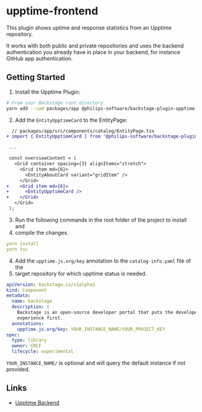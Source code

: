 # upptime-frontend

This plugin shows uptime and response statistics from an Upptime repository.

It works with both public and private repositories and uses the backend authentication
you already have in place in your backend, for instance GitHub app authentication.

## Getting Started

1. Install the Upptime Plugin:

```bash
# From your Backstage root directory
yarn add --cwd packages/app @philips-software/backstage-plugin-upptime-frontend
```

2. Add the `EntityUpptimeCard` to the EntityPage:

```diff
  // packages/app/src/components/catalog/EntityPage.tsx
+ import { EntityUpptimeCard } from '@philips-software/backstage-plugin-upptime-frontend';

 ...

 const overviewContent = (
   <Grid container spacing={3} alignItems="stretch">
     <Grid item md={6}>
       <EntityAboutCard variant="gridItem" />
     </Grid>
+    <Grid item md={6}>
+      <EntityUpptimeCard />
+    </Grid>
   </Grid>
 );
```

3. Run the following commands in the root folder of the project to install and
4. compile the changes.

```yaml
yarn install
yarn tsc
```

4. Add the `upptime.js.org/key` annotation to the `catalog-info.yaml` file of the
5. target repository for which upptime status is needed.

```yaml
apiVersion: backstage.io/v1alpha1
kind: Component
metadata:
  name: backstage
  description: |
    Backstage is an open-source developer portal that puts the developer 
    experience first.
  annotations:
    upptime.js.org/key: YOUR_INSTANCE_NAME/YOUR_PROJECT_KEY
spec:
  type: library
  owner: CNCF
  lifecycle: experimental
```

`YOUR_INSTANCE_NAME/` is optional and will query the default instance if not provided.

## Links

- [Upptime Backend](../upptime-backend/README.md)
